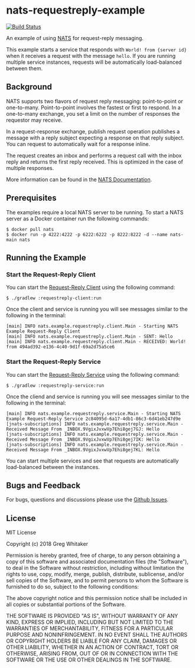 # nats-requestreply-example
[![Build Status](https://travis-ci.org/gregwhitaker/nats-requestreply-example.svg?branch=master)](https://travis-ci.org/gregwhitaker/nats-requestreply-example)

An example of using [NATS](https://nats.io) for request-reply messaging.

This example starts a service that responds with `World! from {server id}` when it receives a request with the message `hello`. If you are running multiple service
instances, requests will be automatically load-balanced between them.

## Background
NATS supports two flavors of request reply messaging: point-to-point or one-to-many. Point-to-point involves the fastest or first to respond. In a one-to-many exchange, you set a limit on the number of responses the requestor may receive.

In a request-response exchange, publish request operation publishes a message with a reply subject expecting a response on that reply subject. You can request to automatically wait for a response inline.

The request creates an inbox and performs a request call with the inbox reply and returns the first reply received. This is optimized in the case of multiple responses.

More information can be found in the [NATS Documentation](https://nats.io/documentation/concepts/nats-req-rep/).

## Prerequisites
The examples require a local NATS server to be running. To start a NATS server as a Docker container run the following commands:

    $ docker pull nats
    $ docker run -p 4222:4222 -p 6222:6222 -p 8222:8222 -d --name nats-main nats

## Running the Example
### Start the Request-Reply Client
You can start the [Request-Reply Client](requestreply-client/README.md) using the following command:

    $ ./gradlew :requestreply-client:run
    
Once the client and service is running you will see messages similar to the following in the terminal:

    [main] INFO nats.example.requestreply.client.Main - Starting NATS Example Request-Reply Client
    [main] INFO nats.example.requestreply.client.Main - SENT: Hello
    [main] INFO nats.example.requestreply.client.Main - RECEIVED: World! from 494ad392-e136-4c40-9d1f-69a2d75a5ce6

### Start the Request-Reply Service
You can start the [Request-Reply Service](requestreply-service/README.md) using the following command:

    $ ./gradlew :requestreply-service:run

Once the cliend and service is running you will see messages similar to the following in the terminal:

    [main] INFO nats.example.requestreply.service.Main - Starting NATS Example Request-Reply Service 2c84095d-6a17-4db1-86c3-6d41eb247d9e
    [jnats-subscriptions] INFO nats.example.requestreply.service.Main - Received Message From _INBOX.9VgixJvxwVp7Ehi8gej7GJ: Hello
    [jnats-subscriptions] INFO nats.example.requestreply.service.Main - Received Message From _INBOX.9VgixJvxwVp7Ehi8gej7IK: Hello
    [jnats-subscriptions] INFO nats.example.requestreply.service.Main - Received Message From _INBOX.9VgixJvxwVp7Ehi8gej7KL: Hello

You can start multiple services and see that requests are automatically load-balanced between the instances.

## Bugs and Feedback
For bugs, questions and discussions please use the [Github Issues](https://github.com/gregwhitaker/nats-requestreply-example/issues).

## License
MIT License

Copyright (c) 2018 Greg Whitaker

Permission is hereby granted, free of charge, to any person obtaining a copy
of this software and associated documentation files (the "Software"), to deal
in the Software without restriction, including without limitation the rights
to use, copy, modify, merge, publish, distribute, sublicense, and/or sell
copies of the Software, and to permit persons to whom the Software is
furnished to do so, subject to the following conditions:

The above copyright notice and this permission notice shall be included in all
copies or substantial portions of the Software.

THE SOFTWARE IS PROVIDED "AS IS", WITHOUT WARRANTY OF ANY KIND, EXPRESS OR
IMPLIED, INCLUDING BUT NOT LIMITED TO THE WARRANTIES OF MERCHANTABILITY,
FITNESS FOR A PARTICULAR PURPOSE AND NONINFRINGEMENT. IN NO EVENT SHALL THE
AUTHORS OR COPYRIGHT HOLDERS BE LIABLE FOR ANY CLAIM, DAMAGES OR OTHER
LIABILITY, WHETHER IN AN ACTION OF CONTRACT, TORT OR OTHERWISE, ARISING FROM,
OUT OF OR IN CONNECTION WITH THE SOFTWARE OR THE USE OR OTHER DEALINGS IN THE
SOFTWARE.